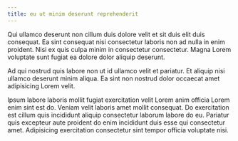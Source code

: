 ```yaml
---
title: eu ut minim deserunt reprehenderit
---
```


Qui ullamco deserunt non cillum duis dolore velit et sit duis elit duis consequat. Ea sint consequat nisi consectetur laboris non ad nulla in enim proident. Nisi ex quis culpa minim in consectetur consectetur. Magna Lorem voluptate sunt fugiat ea dolore dolor aliquip deserunt.

Ad qui nostrud quis labore non ut id ullamco velit et pariatur. Et aliquip nisi ullamco deserunt minim aliqua. Ea sint non nostrud dolor occaecat amet adipisicing Lorem velit.

Ipsum labore laboris mollit fugiat exercitation velit Lorem anim officia Lorem enim sint est do. Veniam velit laboris amet mollit consequat. Do exercitation est cillum quis incididunt aliquip consectetur laborum labore do eu. Pariatur quis excepteur aute proident do enim incididunt duis esse qui consectetur amet. Adipisicing exercitation consectetur sint tempor officia voluptate nisi.